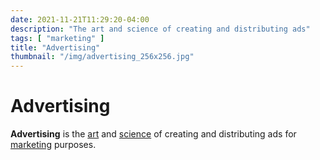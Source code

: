 ```yaml
---
date: 2021-11-21T11:29:20-04:00
description: "The art and science of creating and distributing ads"
tags: [ "marketing" ]
title: "Advertising"
thumbnail: "/img/advertising_256x256.jpg"
---
```


# Advertising

**Advertising** is the [art](art.md) and [science](science.md) of creating and distributing ads for [marketing](marketing.md) purposes.
